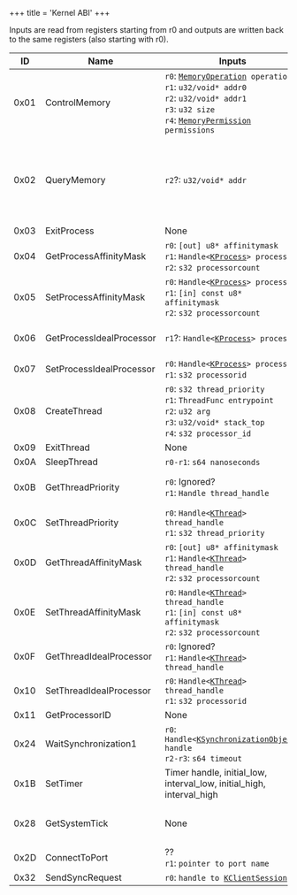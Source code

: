 +++
title = 'Kernel ABI'
+++

Inputs are read from registers starting from r0 and outputs are written
back to the same registers (also starting with r0).

<table>
<thead>
<tr class="header">
<th>ID</th>
<th>Name</th>
<th>Inputs</th>
<th>Outputs</th>
</tr>
</thead>
<tbody>
<tr class="odd">
<td>0x01</td>
<td>ControlMemory</td>
<td><code>r0</code>: <a href="../Memory_Management#enum_MemoryOperation"
title="wikilink"><code>MemoryOperation</code></a><code> operation</code><br />
<code>r1</code>: <code>u32/void* addr0</code><br />
<code>r2</code>: <code>u32/void* addr1</code><br />
<code>r3</code>: <code>u32 size</code><br />
<code>r4</code>: <a href="../Memory_Management#enum_MemoryPermission"
title="wikilink"><code>MemoryPermission</code></a><code> permissions</code></td>
<td><code>r0</code>: <code>Result</code><br />
<code>r1</code>: <code>u32/void* addr_out</code></td>
</tr>
<tr class="even">
<td>0x02</td>
<td>QueryMemory</td>
<td><code>r2</code>?: <code>u32/void* addr</code></td>
<td><code>r0</code>: <code>Result</code><br />
<code>r1</code>: <code>u32 base_process_virtual_address</code><br />
<code>r2</code>: <code>u32 size</code><br />
<code>r3</code>: <a href="../Memory_Management#enum_MemoryPermission"
title="wikilink"><code>MemoryPermission</code></a><code> permission</code><br />
<code>r4</code>: <a href="../Memory_Management#enum_MemoryState"
title="wikilink"><code>MemoryState</code></a><code> state</code><br />
<code>r5</code>: <a href="../Memory_Management#enum_PageFlags"
title="wikilink"><code>PageFlags</code></a><code> page_flags</code></td>
</tr>
<tr class="odd">
<td>0x03</td>
<td>ExitProcess</td>
<td>None</td>
<td>None, doesn't return</td>
</tr>
<tr class="even">
<td>0x04</td>
<td>GetProcessAffinityMask</td>
<td><code>r0</code>: <code>[out] u8* affinitymask</code><br />
<code>r1</code>: <code>Handle&lt;</code><a href="../KProcess"
title="wikilink"><code>KProcess</code></a><code>&gt; process</code><br />
<code>r2</code>: <code>s32 processorcount</code></td>
<td><code>r0</code>: <code>Result</code></td>
</tr>
<tr class="odd">
<td>0x05</td>
<td>SetProcessAffinityMask</td>
<td><code>r0</code>: <code>Handle&lt;</code><a href="../KProcess"
title="wikilink"><code>KProcess</code></a><code>&gt; process</code><br />
<code>r1</code>: <code>[in] const u8* affinitymask</code><br />
<code>r2</code>: <code>s32 processorcount</code></td>
<td><code>r0</code>: <code>Result</code></td>
</tr>
<tr class="even">
<td>0x06</td>
<td>GetProcessIdealProcessor</td>
<td><code>r1</code>?: <code>Handle&lt;</code><a href="../KProcess"
title="wikilink"><code>KProcess</code></a><code>&gt; process</code></td>
<td><code>r0</code>: <code>Result</code><br />
<code>r1</code>: <code>s32 processorid</code><br />
<code>r2</code>: Clobbered?</td>
</tr>
<tr class="odd">
<td>0x07</td>
<td>SetProcessIdealProcessor</td>
<td><code>r0</code>: <code>Handle&lt;</code><a href="../KProcess"
title="wikilink"><code>KProcess</code></a><code>&gt; process</code><br />
<code>r1</code>: <code>s32 processorid</code></td>
<td><code>r0</code>: <code>Result</code><br />
</td>
</tr>
<tr class="even">
<td>0x08</td>
<td>CreateThread</td>
<td><code>r0</code>: <code>s32 thread_priority</code><br />
<code>r1</code>: <code>ThreadFunc entrypoint</code><br />
<code>r2</code>: <code>u32 arg</code><br />
<code>r3</code>: <code>u32/void* stack_top</code><br />
<code>r4</code>: <code>s32 processor_id</code></td>
<td><code>r0</code>: <code>Result</code><br />
<code>r1</code>: <code>Handle&lt;</code><a href="../KThread"
title="wikilink"><code>KThread</code></a><code>&gt; thread_handle</code></td>
</tr>
<tr class="odd">
<td>0x09</td>
<td>ExitThread</td>
<td>None</td>
<td>None, doesn't return</td>
</tr>
<tr class="even">
<td>0x0A</td>
<td>SleepThread</td>
<td><code>r0-r1</code>: <code>s64 nanoseconds</code></td>
<td>None</td>
</tr>
<tr class="odd">
<td>0x0B</td>
<td>GetThreadPriority</td>
<td><code>r0</code>: Ignored?<br />
<code>r1</code>: <code>Handle thread_handle</code></td>
<td><code>r0</code>: <code>Result</code><br />
<code>r1</code>: <code>s32 thread_priority</code><br />
<code>r2</code>: Clobbered?</td>
</tr>
<tr class="even">
<td>0x0C</td>
<td>SetThreadPriority</td>
<td><code>r0</code>: <code>Handle&lt;</code><a href="../KThread"
title="wikilink"><code>KThread</code></a><code>&gt; thread_handle</code><br />
<code>r1</code>: <code>s32 thread_priority</code></td>
<td><code>r0</code>: <code>Result</code></td>
</tr>
<tr class="odd">
<td>0x0D</td>
<td>GetThreadAffinityMask</td>
<td><code>r0</code>: <code>[out] u8* affinitymask</code><br />
<code>r1</code>: <code>Handle&lt;</code><a href="../KThread"
title="wikilink"><code>KThread</code></a><code>&gt; thread_handle</code><br />
<code>r2</code>: <code>s32 processorcount</code></td>
<td><code>r0</code>: <code>Result</code></td>
</tr>
<tr class="even">
<td>0x0E</td>
<td>SetThreadAffinityMask</td>
<td><code>r0</code>: <code>Handle&lt;</code><a href="../KThread"
title="wikilink"><code>KThread</code></a><code>&gt; thread_handle</code><br />
<code>r1</code>: <code>[in] const u8* affinitymask</code><br />
<code>r2</code>: <code>s32 processorcount</code></td>
<td><code>r0</code>: <code>Result</code></td>
</tr>
<tr class="odd">
<td>0x0F</td>
<td>GetThreadIdealProcessor</td>
<td><code>r0</code>: Ignored?<br />
<code>r1</code>: <code>Handle&lt;</code><a href="../KThread"
title="wikilink"><code>KThread</code></a><code>&gt; thread_handle</code></td>
<td><code>r0</code>: <code>Result</code><br />
<code>r1</code>: <code>s32 processorid</code></td>
</tr>
<tr class="even">
<td>0x10</td>
<td>SetThreadIdealProcessor</td>
<td><code>r0</code>: <code>Handle&lt;</code><a href="../KThread"
title="wikilink"><code>KThread</code></a><code>&gt; thread_handle</code><br />
<code>r1</code>: <code>s32 processorid</code></td>
<td><code>r0</code>: <code>Result</code></td>
</tr>
<tr class="odd">
<td>0x11</td>
<td>GetProcessorID</td>
<td>None</td>
<td><code>r0</code>: <code>s32 processorid</code></td>
</tr>
<tr class="even">
<td>0x24</td>
<td>WaitSynchronization1</td>
<td><code>r0</code>: <code>Handle&lt;</code><a
href="../KSynchronizationObject"
title="wikilink"><code>KSynchronizationObject</code></a><code>&gt; handle</code><br />
<code>r2-r3</code>: <code>s64 timeout</code></td>
<td><code>r0</code>: <code>Result</code></td>
</tr>
<tr class="odd">
<td>0x1B</td>
<td>SetTimer</td>
<td>Timer handle, initial_low, interval_low, initial_high,
interval_high</td>
<td>Result</td>
</tr>
<tr class="even">
<td>0x28</td>
<td>GetSystemTick</td>
<td>None</td>
<td><code>r0</code>: <code>Low 32 bits of the tick count</code><br />
<code>r1</code>: <code>High 32 bits of the tick count</code></td>
</tr>
<tr class="odd">
<td>0x2D</td>
<td>ConnectToPort</td>
<td>??<br />
<code>r1</code>: <code>pointer to port name</code></td>
<td><code>r0</code>: <code>Result</code><br />
<code>r1</code>: <code>handle to </code><a href="../KClientSession"
title="wikilink"><code>KClientSession</code></a></td>
</tr>
<tr class="even">
<td>0x32</td>
<td>SendSyncRequest</td>
<td><code>r0</code>: <code>handle to </code><a href="../KClientSession"
title="wikilink"><code>KClientSession</code></a></td>
<td><code>r0</code>: <code>Result<code></td>
</tr>
</tbody>
</table>
